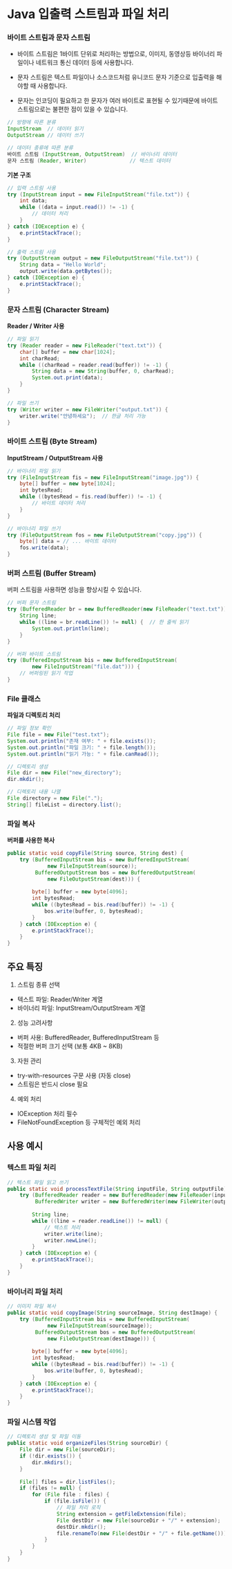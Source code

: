 
# Java 입출력 스트림과 파일 처리

### 바이트 스트림과 문자 스트림

- 바이트 스트림은 1바이트 단위로 처리하는 방법으로, 이미지, 동영상등 바이너리 파일이나 네트워크 통신 데이터 등에 사용합니다.

- 문자 스트림은 텍스트 파일이나 소스코드처럼 유니코드 문자 기준으로 입출력을 해야할 때 사용합니다.

- 문자는 인코딩이 필요하고 한 문자가 여러 바이트로 표현될 수 있기때문에 바이트 스트림으로는 불편한 점이 있을 수 있습니다.

```java
// 방향에 따른 분류
InputStream  // 데이터 읽기
OutputStream // 데이터 쓰기

// 데이터 종류에 따른 분류
바이트 스트림 (InputStream, OutputStream)  // 바이너리 데이터
문자 스트림 (Reader, Writer)              // 텍스트 데이터
```

**기본 구조**
```java
// 입력 스트림 사용
try (InputStream input = new FileInputStream("file.txt")) {
    int data;
    while ((data = input.read()) != -1) {
        // 데이터 처리
    }
} catch (IOException e) {
    e.printStackTrace();
}

// 출력 스트림 사용
try (OutputStream output = new FileOutputStream("file.txt")) {
    String data = "Hello World";
    output.write(data.getBytes());
} catch (IOException e) {
    e.printStackTrace();
}
```

### 문자 스트림 (Character Stream)

**Reader / Writer 사용**
```java
// 파일 읽기
try (Reader reader = new FileReader("text.txt")) {
    char[] buffer = new char[1024];
    int charRead;
    while ((charRead = reader.read(buffer)) != -1) {
        String data = new String(buffer, 0, charRead);
        System.out.print(data);
    }
}

// 파일 쓰기
try (Writer writer = new FileWriter("output.txt")) {
    writer.write("안녕하세요");  // 한글 처리 가능
}
```

### 바이트 스트림 (Byte Stream)

**InputStream / OutputStream 사용**
```java
// 바이너리 파일 읽기
try (FileInputStream fis = new FileInputStream("image.jpg")) {
    byte[] buffer = new byte[1024];
    int bytesRead;
    while ((bytesRead = fis.read(buffer)) != -1) {
        // 바이트 데이터 처리
    }
}

// 바이너리 파일 쓰기
try (FileOutputStream fos = new FileOutputStream("copy.jpg")) {
    byte[] data = // ... 바이트 데이터
    fos.write(data);
}
```

### 버퍼 스트림 (Buffer Stream)

버퍼 스트림을 사용하면 성능을 향상시킬 수 있습니다.

```java
// 버퍼 문자 스트림
try (BufferedReader br = new BufferedReader(new FileReader("text.txt"))) {
    String line;
    while ((line = br.readLine()) != null) {  // 한 줄씩 읽기
        System.out.println(line);
    }
}

// 버퍼 바이트 스트림
try (BufferedInputStream bis = new BufferedInputStream(
        new FileInputStream("file.dat"))) {
    // 버퍼링된 읽기 작업
}
```

### File 클래스

**파일과 디렉토리 처리**
```java
// 파일 정보 확인
File file = new File("test.txt");
System.out.println("존재 여부: " + file.exists());
System.out.println("파일 크기: " + file.length());
System.out.println("읽기 가능: " + file.canRead());

// 디렉토리 생성
File dir = new File("new_directory");
dir.mkdir();

// 디렉토리 내용 나열
File directory = new File(".");
String[] fileList = directory.list();
```

### 파일 복사

**버퍼를 사용한 복사**
```java
public static void copyFile(String source, String dest) {
    try (BufferedInputStream bis = new BufferedInputStream(
             new FileInputStream(source));
         BufferedOutputStream bos = new BufferedOutputStream(
             new FileOutputStream(dest))) {
        
        byte[] buffer = new byte[4096];
        int bytesRead;
        while ((bytesRead = bis.read(buffer)) != -1) {
            bos.write(buffer, 0, bytesRead);
        }
    } catch (IOException e) {
        e.printStackTrace();
    }
}
```

## 주요 특징

1. 스트림 종류 선택
- 텍스트 파일: Reader/Writer 계열
- 바이너리 파일: InputStream/OutputStream 계열

2. 성능 고려사항
- 버퍼 사용: BufferedReader, BufferedInputStream 등
- 적절한 버퍼 크기 선택 (보통 4KB ~ 8KB)

3. 자원 관리
- try-with-resources 구문 사용 (자동 close)
- 스트림은 반드시 close 필요

4. 예외 처리
- IOException 처리 필수
- FileNotFoundException 등 구체적인 예외 처리

## 사용 예시

### 텍스트 파일 처리
```java
// 텍스트 파일 읽고 쓰기
public static void processTextFile(String inputFile, String outputFile) {
    try (BufferedReader reader = new BufferedReader(new FileReader(inputFile));
         BufferedWriter writer = new BufferedWriter(new FileWriter(outputFile))) {
        
        String line;
        while ((line = reader.readLine()) != null) {
            // 텍스트 처리
            writer.write(line);
            writer.newLine();
        }
    } catch (IOException e) {
        e.printStackTrace();
    }
}
```

### 바이너리 파일 처리
```java
// 이미지 파일 복사
public static void copyImage(String sourceImage, String destImage) {
    try (BufferedInputStream bis = new BufferedInputStream(
             new FileInputStream(sourceImage));
         BufferedOutputStream bos = new BufferedOutputStream(
             new FileOutputStream(destImage))) {
        
        byte[] buffer = new byte[4096];
        int bytesRead;
        while ((bytesRead = bis.read(buffer)) != -1) {
            bos.write(buffer, 0, bytesRead);
        }
    } catch (IOException e) {
        e.printStackTrace();
    }
}
```

### 파일 시스템 작업
```java
// 디렉토리 생성 및 파일 이동
public static void organizeFiles(String sourceDir) {
    File dir = new File(sourceDir);
    if (!dir.exists()) {
        dir.mkdirs();
    }
    
    File[] files = dir.listFiles();
    if (files != null) {
        for (File file : files) {
            if (file.isFile()) {
                // 파일 처리 로직
                String extension = getFileExtension(file);
                File destDir = new File(sourceDir + "/" + extension);
                destDir.mkdir();
                file.renameTo(new File(destDir + "/" + file.getName()));
            }
        }
    }
}
```